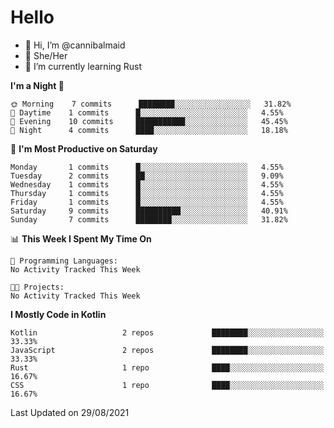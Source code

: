 # Hello
- 👋 Hi, I’m @cannibalmaid
- 👀 She/Her
- 🌱 I’m currently learning Rust

<!--START_SECTION:waka-->
**I'm a Night 🦉** 

```text
🌞 Morning    7 commits      ████████░░░░░░░░░░░░░░░░░   31.82% 
🌆 Daytime    1 commits      █░░░░░░░░░░░░░░░░░░░░░░░░   4.55% 
🌃 Evening    10 commits     ███████████░░░░░░░░░░░░░░   45.45% 
🌙 Night      4 commits      ████░░░░░░░░░░░░░░░░░░░░░   18.18%

```
📅 **I'm Most Productive on Saturday** 

```text
Monday       1 commits      █░░░░░░░░░░░░░░░░░░░░░░░░   4.55% 
Tuesday      2 commits      ██░░░░░░░░░░░░░░░░░░░░░░░   9.09% 
Wednesday    1 commits      █░░░░░░░░░░░░░░░░░░░░░░░░   4.55% 
Thursday     1 commits      █░░░░░░░░░░░░░░░░░░░░░░░░   4.55% 
Friday       1 commits      █░░░░░░░░░░░░░░░░░░░░░░░░   4.55% 
Saturday     9 commits      ██████████░░░░░░░░░░░░░░░   40.91% 
Sunday       7 commits      ████████░░░░░░░░░░░░░░░░░   31.82%

```


📊 **This Week I Spent My Time On** 

```text
💬 Programming Languages: 
No Activity Tracked This Week

🐱‍💻 Projects: 
No Activity Tracked This Week

```

**I Mostly Code in Kotlin** 

```text
Kotlin                   2 repos             ████████░░░░░░░░░░░░░░░░░   33.33% 
JavaScript               2 repos             ████████░░░░░░░░░░░░░░░░░   33.33% 
Rust                     1 repo              ████░░░░░░░░░░░░░░░░░░░░░   16.67% 
CSS                      1 repo              ████░░░░░░░░░░░░░░░░░░░░░   16.67%

```



 Last Updated on 29/08/2021
<!--END_SECTION:waka-->

